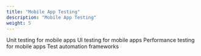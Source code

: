 ```yaml
---
title: "Mobile App Testing"
description: "Mobile App Testing"
weight: 5
---
```


Unit testing for mobile apps
UI testing for mobile apps
Performance testing for mobile apps
Test automation frameworks